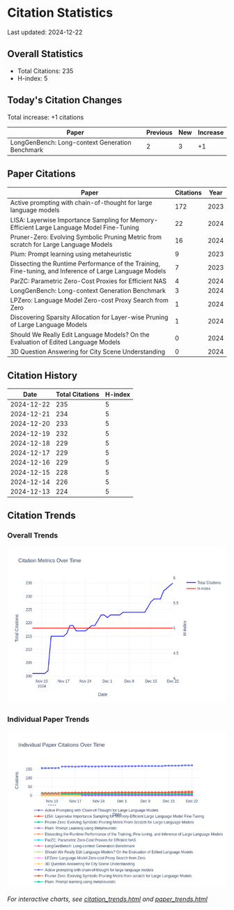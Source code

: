 # Citation Statistics

Last updated: 2024-12-22

## Overall Statistics
- Total Citations: 235
- H-index: 5

## Today's Citation Changes 

Total increase: +1 citations

| Paper | Previous | New | Increase |
| ----- | --------- | --- | -------- |
| LongGenBench: Long-context Generation Benchmark | 2 | 3 | +1 |

## Paper Citations

| Paper | Citations | Year |
| ----- | --------- | ---- |
| Active prompting with chain-of-thought for large language models | 172 | 2023 |
| LISA: Layerwise Importance Sampling for Memory-Efficient Large Language Model Fine-Tuning | 22 | 2024 |
| Pruner-Zero: Evolving Symbolic Pruning Metric from scratch for Large Language Models | 16 | 2024 |
| Plum: Prompt learning using metaheuristic | 9 | 2023 |
| Dissecting the Runtime Performance of the Training, Fine-tuning, and Inference of Large Language Models | 7 | 2023 |
| ParZC: Parametric Zero-Cost Proxies for Efficient NAS | 4 | 2024 |
| LongGenBench: Long-context Generation Benchmark | 3 | 2024 |
| LPZero: Language Model Zero-cost Proxy Search from Zero | 1 | 2024 |
| Discovering Sparsity Allocation for Layer-wise Pruning of Large Language Models | 1 | 2024 |
| Should We Really Edit Language Models? On the Evaluation of Edited Language Models | 0 | 2024 |
| 3D Question Answering for City Scene Understanding | 0 | 2024 |

## Citation History

| Date | Total Citations | H-index |
| ---- | --------------- | ------- |
| 2024-12-22 | 235 | 5 |
| 2024-12-21 | 234 | 5 |
| 2024-12-20 | 233 | 5 |
| 2024-12-19 | 232 | 5 |
| 2024-12-18 | 229 | 5 |
| 2024-12-17 | 229 | 5 |
| 2024-12-16 | 229 | 5 |
| 2024-12-15 | 228 | 5 |
| 2024-12-14 | 226 | 5 |
| 2024-12-13 | 224 | 5 |

## Citation Trends

### Overall Trends
![Citation Trends](citation_trends.png)

### Individual Paper Trends
![Paper Trends](paper_trends.png)

*For interactive charts, see [citation_trends.html](citation_trends.html) and [paper_trends.html](paper_trends.html)*